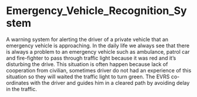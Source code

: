 # Emergency_Vehicle_Recognition_System
A warning system for alerting the driver of a private vehicle that an emergency vehicle is approaching. In the daily life we always see that there is always a problem to an emergency vehicle such as ambulance, patrol car and fire-fighter to pass through traffic light because it was red and it’s disturbing the drive. This situation is often happen because lack of cooperation from civilian, sometimes driver do not had an experience of this situation so they will waited the traffic light to turn green. The EVRS co-ordinates with the driver and guides him in a cleared path by avoiding delay in the traffic.